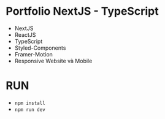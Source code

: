 # Portfolio NextJS - TypeScript
- NextJS
- ReactJS
- TypeScript
- Styled-Components
- Framer-Motion
- Responsive Website và Mobile

# RUN
- `npm install`
- `npm run dev`
